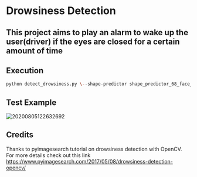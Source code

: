# Drowsiness Detection

## This project aims to play an alarm to wake up the user(driver) if the eyes are closed for a certain amount of time

## Execution 
```bash
python detect_drowsiness.py \--shape-predictor shape_predictor_68_face_landmarks.dat \--alarm alarm.wav
```
## Test Example
![20200805122632692](https://user-images.githubusercontent.com/58849988/89445894-6260aa80-d771-11ea-9ee6-c2e4b9b328c7.gif)

## Credits
Thanks to pyimagesearch tutorial on drowsiness detection with OpenCV. For more details check out this link
https://www.pyimagesearch.com/2017/05/08/drowsiness-detection-opencv/

